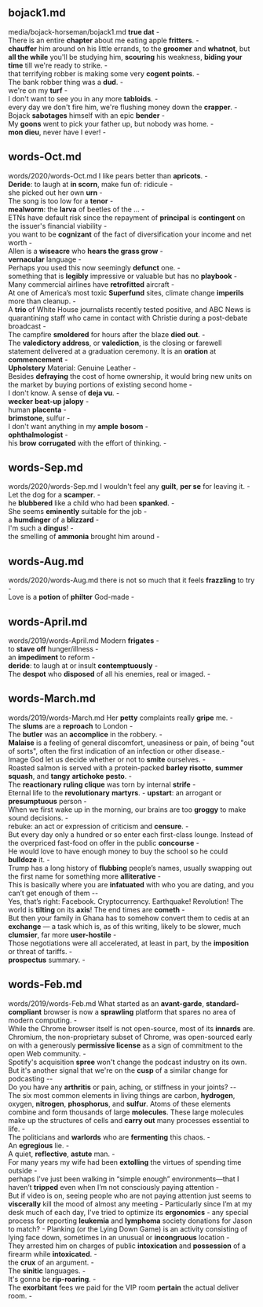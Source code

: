## bojack1.md ## 
media/bojack-horseman/bojack1.md
**true dat** -  
There is an entire **chapter** about me eating apple **fritters**. -  
**chauffer** him around on his little errands, to the **groomer** and **whatnot**, but **all the while** you'll be studying him, **scouring** his weakness, **biding your time** till we're ready to strike. -  
that terrifying robber is making some very **cogent points**. -  
The bank robber thing was a **dud**. -  
we're on my **turf** -  
I don't want to see you in any more **tabloids**. -  
every day we don't fire him, we're flushing money down the **crapper**. -  
Bojack **sabotages** himself with an epic **bender** -  
My **goons** went to pick your father up, but nobody was home. -  
**mon dieu**, never have I ever! -  

## words-Oct.md ## 
words/2020/words-Oct.md
I like pears better than **apricots**. -  
**Deride**: to laugh at **in scorn**, make fun of: ridicule -  
she picked out her own **urn** -  
The song is too low for a **tenor** -  
**mealworm**: the **larva** of beetles of the ... -  
ETNs have default risk since the repayment of **principal** is **contingent** on the issuer's financial viability -  
you want to be **cognizant** of the fact of diversification your income and net worth -    
Allen is a **wiseacre** who **hears the grass grow** -  
**vernacular** language -  
Perhaps you used this now seemingly **defunct** one. -  
something that is **legibly** impressive or valuable but has no **playbook** -  
Many commercial airlines have **retrofitted** aircraft -   
At one of America’s most toxic **Superfund** sites, climate change **imperils** more than cleanup. -  
A **trio** of White House journalists recently tested positive, and ABC News is quarantining staff who came in contact with Christie during a post-debate broadcast -  
The campfire **smoldered** for hours after the blaze **died out**. -  
The **valedictory address**, or **valediction**, is the closing or farewell statement delivered at a graduation ceremony. It is an **oration** at **commencement** -  
**Upholstery** Material: Genuine Leather -  
Besides **defraying** the cost of home ownership, it would bring new units on the market by buying portions of existing second home -  
I don't know. A sense of **deja vu**. -  
**wecker** **beat-up** **jalopy** -  
human **placenta** -  
**brimstone**, sulfur -  
I don't want anything in my **ample** **bosom** -  
**ophthalmologist** -  
his **brow** **corrugated** with the effort of thinking. - 

## words-Sep.md ## 
words/2020/words-Sep.md
I wouldn't feel any **guilt**, **per se** for leaving it. -  
Let the dog for a **scamper**. -  
he **blubbered** like a child who had been **spanked**. -  
She seems **eminently** suitable for the job -  
a **humdinger** of a **blizzard** -  
I'm such a **dingus**! -  
the smelling of **ammonia** brought him around -  

## words-Aug.md ## 
words/2020/words-Aug.md
there is not so much that it feels **frazzling** to try -  
Love is a **potion** of **philter** God-made -  

## words-April.md ## 
words/2019/words-April.md
Modern **frigates** -   
to **stave off** hunger/illness -  
an **impediment** to reform -  
**deride**: to laugh at or insult **contemptuously** -  
The **despot** who **disposed** of all his enemies, real or imaged. -  

## words-March.md ## 
words/2019/words-March.md
Her **petty** complaints really **gripe** me. -  
The **slums** are a **reproach** to London -   
The **butler** was an **accomplice** in the robbery. -  
**Malaise** is a feeling of general discomfort, uneasiness or pain, of being "out of sorts", often the first indication of an infection or other disease.-   
Image God let us decide whether or not to **smite** ourselves. -   
Roasted salmon is served with a protein-packed **barley** **risotto**, **summer squash**, and **tangy** **artichoke** **pesto**. -  
The **reactionary** **ruling clique** was torn by internal **strife** -  
Eternal life to the **revolutionary** **martyrs**.  - 
**upstart**: an arrogant or **presumptuous** person -  
When we first wake up in the morning, our brains are too **groggy** to make sound decisions. -  
rebuke: an act or expression of criticism and **censure**. -  
But every day only a hundred or so enter each first-class lounge. Instead of the overpriced fast-food on offer in the public **concourse** -  
He would love to have enough money to buy the school so he could **bulldoze** it. -  
Trump has a long history of **flubbing** people’s names, usually swapping out the first name for something more **alliterative** -  
This is basically where you are **infatuated** with who you are dating, and you can’t get enough of them --  
Yes, that’s right: Facebook. Cryptocurrency. Earthquake! Revolution! The world is **tilting** on its **axis**! The end times are **cometh** -  
But then your family in Ghana has to somehow convert them to cedis at an **exchange** — a task which is, as of this writing, likely to be slower, much **clumsier**, far more **user-hostile** -  
Those negotiations were all accelerated, at least in part, by the **imposition** or threat of tariffs. -  
**prospectus** summary. -  

## words-Feb.md ## 
words/2019/words-Feb.md
What started as an **avant-garde**, **standard-compliant** browser is now a **sprawling** platform that spares no area of modern computing. -   
While the Chrome browser itself is not open-source, most of its **innards** are. Chromium, the non-proprietary subset of Chrome, was open-sourced early on with a generously **permissive license** as a sign of commitment to the open Web community. -  
Spotify's acquisition **spree** won't change the podcast industry on its own. But it's another signal that we're on the **cusp** of a similar change for podcasting --   
Do you have any **arthritis** or pain, aching, or stiffness in your joints? --  
The six most common elements in living things are carbon, **hydrogen**, oxygen, **nitrogen**, **phosphorus**, and **sulfur**. Atoms of these elements combine and form thousands of large **molecules**. These large molecules make up the structures of cells and **carry out** many processes essential to life. -   
The politicians and **warlords** who are **fermenting** this chaos. -   
An **egregious** lie. -  
A quiet, **reflective**, **astute** man. -   
For many years my wife had been **extolling** the virtues of spending time outside -   
perhaps I've just been walking in “simple enough” environments—that I haven’t **tripped** even when I’m not consciously paying attention -    
But if video is on, seeing people who are not paying attention just seems to **viscerally** kill the mood of almost any meeting - 
Particularly since I’m at my desk much of each day, I've tried to optimize its **ergonomics** - 
any special process for reporting **leukemia** and **lymphoma** society donations for Jason to match? - 
Planking (or the Lying Down Game) is an activity consisting of lying face down, sometimes in an unusual or **incongruous** location -  
They arrested him on charges of public **intoxication** and **possession** of a firearm while **intoxicated**. -   
the **crux** of an argument. -  
The **sinitic** languages. -   
It's gonna be **rip-roaring**. -   
The **exorbitant** fees we paid for the VIP room **pertain** the actual deliver room. -   
